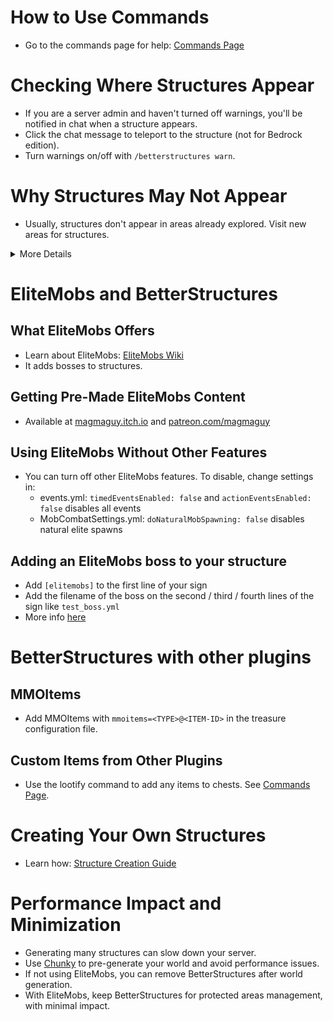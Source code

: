 # How to Use Commands
- Go to the commands page for help: [Commands Page]($language$/betterstructures/commands.md)

# Checking Where Structures Appear
- If you are a server admin and haven't turned off warnings, you'll be notified in chat when a structure appears.
- Click the chat message to teleport to the structure (not for Bedrock edition).
- Turn warnings on/off with `/betterstructures warn`.

# Why Structures May Not Appear
- Usually, structures don't appear in areas already explored. Visit new areas for structures.

<details> 
<summary>More Details</summary>

Structures won't appear in already explored areas to avoid filling them too much and damaging player buildings. BetterStructures knows if an area was explored before it was installed and won’t place structures there. If your world was fully explored before installing BetterStructures, you need to regenerate it or create a new world.

</details>

# EliteMobs and BetterStructures

## What EliteMobs Offers
- Learn about EliteMobs: [EliteMobs Wiki](#)
- It adds bosses to structures.

## Getting Pre-Made EliteMobs Content
- Available at [magmaguy.itch.io](https://magmaguy.itch.io/) and [patreon.com/magmaguy](https://www.patreon.com/magmaguy)

## Using EliteMobs Without Other Features
- You can turn off other EliteMobs features. To disable, change settings in:
    - events.yml: `timedEventsEnabled: false` and `actionEventsEnabled: false` disables all events
    - MobCombatSettings.yml: `doNaturalMobSpawning: false` disables natural elite spawns

## Adding an EliteMobs boss to your structure

- Add `[elitemobs]` to the first line of your sign
- Add the filename of the boss on the second / third / fourth lines of the sign like `test_boss.yml`
- More info [here]($language$/betterstructures/creating_structures.md)

# BetterStructures with other plugins

## MMOItems
- Add MMOItems with `mmoitems=<TYPE>@<ITEM-ID>` in the treasure configuration file.

## Custom Items from Other Plugins
- Use the lootify command to add any items to chests. See [Commands Page]($language$/betterstructures/commands.md).

# Creating Your Own Structures
- Learn how: [Structure Creation Guide]($language$/betterstructures/creating_structures.md)

# Performance Impact and Minimization
- Generating many structures can slow down your server.
- Use [Chunky](https://www.spigotmc.org/resources/chunky.81534/) to pre-generate your world and avoid performance issues.
- If not using EliteMobs, you can remove BetterStructures after world generation.
- With EliteMobs, keep BetterStructures for protected areas management, with minimal impact.
